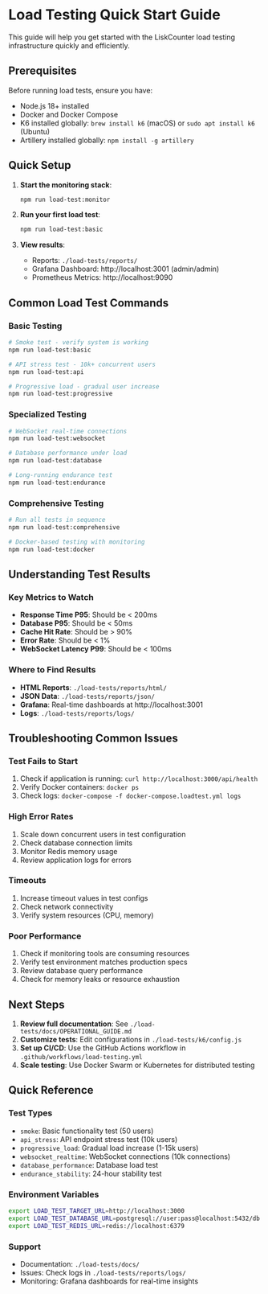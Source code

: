 # Load Testing Quick Start Guide

This guide will help you get started with the LiskCounter load testing
infrastructure quickly and efficiently.

## Prerequisites

Before running load tests, ensure you have:

- Node.js 18+ installed
- Docker and Docker Compose
- K6 installed globally: `brew install k6` (macOS) or `sudo apt install k6`
  (Ubuntu)
- Artillery installed globally: `npm install -g artillery`

## Quick Setup

1. **Start the monitoring stack**:

   ```bash
   npm run load-test:monitor
   ```

2. **Run your first load test**:

   ```bash
   npm run load-test:basic
   ```

3. **View results**:
   - Reports: `./load-tests/reports/`
   - Grafana Dashboard: http://localhost:3001 (admin/admin)
   - Prometheus Metrics: http://localhost:9090

## Common Load Test Commands

### Basic Testing

```bash
# Smoke test - verify system is working
npm run load-test:basic

# API stress test - 10k+ concurrent users
npm run load-test:api

# Progressive load - gradual user increase
npm run load-test:progressive
```

### Specialized Testing

```bash
# WebSocket real-time connections
npm run load-test:websocket

# Database performance under load
npm run load-test:database

# Long-running endurance test
npm run load-test:endurance
```

### Comprehensive Testing

```bash
# Run all tests in sequence
npm run load-test:comprehensive

# Docker-based testing with monitoring
npm run load-test:docker
```

## Understanding Test Results

### Key Metrics to Watch

- **Response Time P95**: Should be < 200ms
- **Database P95**: Should be < 50ms
- **Cache Hit Rate**: Should be > 90%
- **Error Rate**: Should be < 1%
- **WebSocket Latency P99**: Should be < 100ms

### Where to Find Results

- **HTML Reports**: `./load-tests/reports/html/`
- **JSON Data**: `./load-tests/reports/json/`
- **Grafana**: Real-time dashboards at http://localhost:3001
- **Logs**: `./load-tests/reports/logs/`

## Troubleshooting Common Issues

### Test Fails to Start

1. Check if application is running: `curl http://localhost:3000/api/health`
2. Verify Docker containers: `docker ps`
3. Check logs: `docker-compose -f docker-compose.loadtest.yml logs`

### High Error Rates

1. Scale down concurrent users in test configuration
2. Check database connection limits
3. Monitor Redis memory usage
4. Review application logs for errors

### Timeouts

1. Increase timeout values in test configs
2. Check network connectivity
3. Verify system resources (CPU, memory)

### Poor Performance

1. Check if monitoring tools are consuming resources
2. Verify test environment matches production specs
3. Review database query performance
4. Check for memory leaks or resource exhaustion

## Next Steps

1. **Review full documentation**: See `./load-tests/docs/OPERATIONAL_GUIDE.md`
2. **Customize tests**: Edit configurations in `./load-tests/k6/config.js`
3. **Set up CI/CD**: Use the GitHub Actions workflow in
   `.github/workflows/load-testing.yml`
4. **Scale testing**: Use Docker Swarm or Kubernetes for distributed testing

## Quick Reference

### Test Types

- `smoke`: Basic functionality test (50 users)
- `api_stress`: API endpoint stress test (10k users)
- `progressive_load`: Gradual load increase (1-15k users)
- `websocket_realtime`: WebSocket connections (10k connections)
- `database_performance`: Database load test
- `endurance_stability`: 24-hour stability test

### Environment Variables

```bash
export LOAD_TEST_TARGET_URL=http://localhost:3000
export LOAD_TEST_DATABASE_URL=postgresql://user:pass@localhost:5432/db
export LOAD_TEST_REDIS_URL=redis://localhost:6379
```

### Support

- Documentation: `./load-tests/docs/`
- Issues: Check logs in `./load-tests/reports/logs/`
- Monitoring: Grafana dashboards for real-time insights
